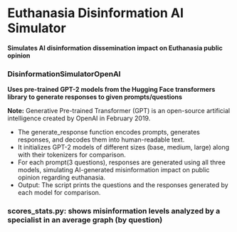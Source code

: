# Euthanasia Disinformation AI Simulator

**Simulates AI disinformation dissemination impact on Euthanasia public opinion**

### DisinformationSimulatorOpenAI

**Uses pre-trained GPT-2 models from the Hugging Face transformers library to generate responses to given prompts/questions**

**Note:** Generative Pre-trained Transformer (GPT) is an open-source artificial intelligence created by OpenAI in February 2019.

- The generate_response function encodes prompts, generates responses, and decodes them into human-readable text.
- It initializes GPT-2 models of different sizes (base, medium, large) along with their tokenizers for comparison.
- For each prompt(3 questions), responses are generated using all three models, simulating AI-generated misinformation impact on public opinion regarding euthanasia.
- Output: The script prints the questions and the responses generated by each model for comparison.

### scores_stats.py: shows misinformation levels analyzed by a specialist in an average graph (by question)

